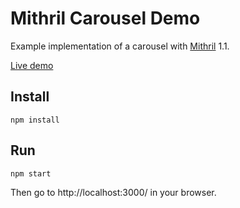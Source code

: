 # Mithril Carousel Demo

Example implementation of a carousel with [Mithril](https://mithril.js.org/) 1.1.

[Live demo](https://spacejack.github.io/m-carousel/)

## Install

	npm install

## Run

	npm start

Then go to http://localhost:3000/ in your browser.

